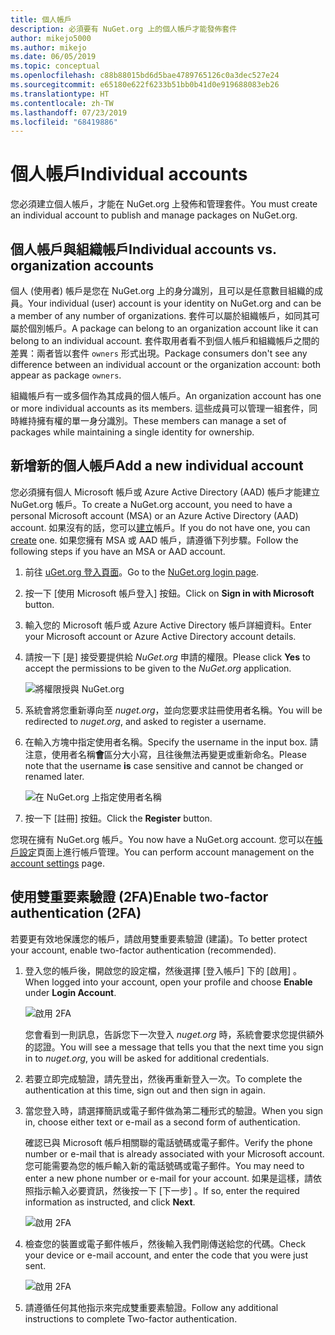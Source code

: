 ```yaml
---
title: 個人帳戶
description: 必須要有 NuGet.org 上的個人帳戶才能發佈套件
author: mikejo5000
ms.author: mikejo
ms.date: 06/05/2019
ms.topic: conceptual
ms.openlocfilehash: c88b88015bd6d5bae4789765126c0a3dec527e24
ms.sourcegitcommit: e65180e622f6233b51bb0b41d0e919688083eb26
ms.translationtype: HT
ms.contentlocale: zh-TW
ms.lasthandoff: 07/23/2019
ms.locfileid: "68419886"
---
```

# <a name="individual-accounts"></a><span data-ttu-id="5979b-103">個人帳戶</span><span class="sxs-lookup"><span data-stu-id="5979b-103">Individual accounts</span></span>

<span data-ttu-id="5979b-104">您必須建立個人帳戶，才能在 NuGet.org 上發佈和管理套件。</span><span class="sxs-lookup"><span data-stu-id="5979b-104">You must create an individual account to publish and manage packages on NuGet.org.</span></span>

## <a name="individual-accounts-vs-organization-accounts"></a><span data-ttu-id="5979b-105">個人帳戶與組織帳戶</span><span class="sxs-lookup"><span data-stu-id="5979b-105">Individual accounts vs. organization accounts</span></span>

<span data-ttu-id="5979b-106">個人 (使用者) 帳戶是您在 NuGet.org 上的身分識別，且可以是任意數目組織的成員。</span><span class="sxs-lookup"><span data-stu-id="5979b-106">Your individual (user) account is your identity on NuGet.org and can be a member of any number of organizations.</span></span> <span data-ttu-id="5979b-107">套件可以屬於組織帳戶，如同其可屬於個別帳戶。</span><span class="sxs-lookup"><span data-stu-id="5979b-107">A package can belong to an organization account like it can belong to an individual account.</span></span> <span data-ttu-id="5979b-108">套件取用者看不到個人帳戶和組織帳戶之間的差異：兩者皆以套件 `owners` 形式出現。</span><span class="sxs-lookup"><span data-stu-id="5979b-108">Package consumers don't see any difference between an individual account or the organization account: both appear as package `owners`.</span></span>

<span data-ttu-id="5979b-109">組織帳戶有一或多個作為其成員的個人帳戶。</span><span class="sxs-lookup"><span data-stu-id="5979b-109">An organization account has one or more individual accounts as its members.</span></span> <span data-ttu-id="5979b-110">這些成員可以管理一組套件，同時維持擁有權的單一身分識別。</span><span class="sxs-lookup"><span data-stu-id="5979b-110">These members can manage a set of packages while maintaining a single identity for ownership.</span></span>

## <a name="add-a-new-individual-account"></a><span data-ttu-id="5979b-111">新增新的個人帳戶</span><span class="sxs-lookup"><span data-stu-id="5979b-111">Add a new individual account</span></span>

<span data-ttu-id="5979b-112">您必須擁有個人 Microsoft 帳戶或 Azure Active Directory (AAD) 帳戶才能建立 NuGet.org 帳戶。</span><span class="sxs-lookup"><span data-stu-id="5979b-112">To create a NuGet.org account, you need to have a personal Microsoft account (MSA) or an Azure Active Directory (AAD) account.</span></span> <span data-ttu-id="5979b-113">如果沒有的話，您可以[建立](https://signup.live.com)帳戶。</span><span class="sxs-lookup"><span data-stu-id="5979b-113">If you do not have one, you can [create](https://signup.live.com) one.</span></span> <span data-ttu-id="5979b-114">如果您擁有 MSA 或 AAD 帳戶，請遵循下列步驟。</span><span class="sxs-lookup"><span data-stu-id="5979b-114">Follow the following steps if you have an MSA or AAD account.</span></span>

1. <span data-ttu-id="5979b-115">前往 [uGet.org 登入頁面](https://www.nuget.org/users/account/LogOn)。</span><span class="sxs-lookup"><span data-stu-id="5979b-115">Go to the [NuGet.org login page](https://www.nuget.org/users/account/LogOn).</span></span>

1. <span data-ttu-id="5979b-116">按一下 [使用 Microsoft 帳戶登入]  按鈕。</span><span class="sxs-lookup"><span data-stu-id="5979b-116">Click on **Sign in with Microsoft** button.</span></span>

1. <span data-ttu-id="5979b-117">輸入您的 Microsoft 帳戶或 Azure Active Directory 帳戶詳細資料。</span><span class="sxs-lookup"><span data-stu-id="5979b-117">Enter your Microsoft account or Azure Active Directory account details.</span></span>

1. <span data-ttu-id="5979b-118">請按一下 [是]  接受要提供給 *NuGet.org* 申請的權限。</span><span class="sxs-lookup"><span data-stu-id="5979b-118">Please click **Yes** to accept the permissions to be given to the *NuGet.org* application.</span></span>

   ![將權限授與 NuGet.org](media/nuget-org-permissions.png)

1. <span data-ttu-id="5979b-120">系統會將您重新導向至 *nuget.org*，並向您要求註冊使用者名稱。</span><span class="sxs-lookup"><span data-stu-id="5979b-120">You will be redirected to *nuget.org*, and asked to register a username.</span></span>

1. <span data-ttu-id="5979b-121">在輸入方塊中指定使用者名稱。</span><span class="sxs-lookup"><span data-stu-id="5979b-121">Specify the username in the input box.</span></span> <span data-ttu-id="5979b-122">請注意，使用者名稱**會**區分大小寫，且往後無法再變更或重新命名。</span><span class="sxs-lookup"><span data-stu-id="5979b-122">Please note that the username **is** case sensitive and cannot be changed or renamed later.</span></span>

   ![在 NuGet.org 上指定使用者名稱](media/nuget-org-register.png) 

1. <span data-ttu-id="5979b-124">按一下 [註冊]  按鈕。</span><span class="sxs-lookup"><span data-stu-id="5979b-124">Click the **Register** button.</span></span>

<span data-ttu-id="5979b-125">您現在擁有 NuGet.org 帳戶。</span><span class="sxs-lookup"><span data-stu-id="5979b-125">You now have a NuGet.org account.</span></span> <span data-ttu-id="5979b-126">您可以在[帳戶設定](https://www.nuget.org/account)頁面上進行帳戶管理。</span><span class="sxs-lookup"><span data-stu-id="5979b-126">You can perform account management on the [account settings](https://www.nuget.org/account) page.</span></span>

## <a name="enable-two-factor-authentication-2fa"></a><span data-ttu-id="5979b-127">使用雙重要素驗證 (2FA)</span><span class="sxs-lookup"><span data-stu-id="5979b-127">Enable two-factor authentication (2FA)</span></span>

<span data-ttu-id="5979b-128">若要更有效地保護您的帳戶，請啟用雙重要素驗證 (建議)。</span><span class="sxs-lookup"><span data-stu-id="5979b-128">To better protect your account, enable two-factor authentication (recommended).</span></span>

1. <span data-ttu-id="5979b-129">登入您的帳戶後，開啟您的設定檔，然後選擇 [登入帳戶]  下的 [啟用]  。</span><span class="sxs-lookup"><span data-stu-id="5979b-129">When logged into your account, open your profile and choose **Enable** under **Login Account**.</span></span>

   ![啟用 2FA](media/nuget-org-register-2fa.png)

   <span data-ttu-id="5979b-131">您會看到一則訊息，告訴您下一次登入 *nuget.org* 時，系統會要求您提供額外的認證。</span><span class="sxs-lookup"><span data-stu-id="5979b-131">You will see a message that tells you that the next time you sign in to *nuget.org*, you will be asked for additional credentials.</span></span>

2. <span data-ttu-id="5979b-132">若要立即完成驗證，請先登出，然後再重新登入一次。</span><span class="sxs-lookup"><span data-stu-id="5979b-132">To complete the authentication at this time, sign out and then sign in again.</span></span>

3. <span data-ttu-id="5979b-133">當您登入時，請選擇簡訊或電子郵件做為第二種形式的驗證。</span><span class="sxs-lookup"><span data-stu-id="5979b-133">When you sign in, choose either text or e-mail as a second form of authentication.</span></span>

   <span data-ttu-id="5979b-134">確認已與 Microsoft 帳戶相關聯的電話號碼或電子郵件。</span><span class="sxs-lookup"><span data-stu-id="5979b-134">Verify the phone number or e-mail that is already associated with your Microsoft account.</span></span> <span data-ttu-id="5979b-135">您可能需要為您的帳戶輸入新的電話號碼或電子郵件。</span><span class="sxs-lookup"><span data-stu-id="5979b-135">You may need to enter a new phone number or e-mail for your account.</span></span> <span data-ttu-id="5979b-136">如果是這樣，請依照指示輸入必要資訊，然後按一下 [下一步]  。</span><span class="sxs-lookup"><span data-stu-id="5979b-136">If so, enter the required information as instructed, and click **Next**.</span></span>

   ![啟用 2FA](media/nuget-org-sign-in-2fa.png)

4. <span data-ttu-id="5979b-138">檢查您的裝置或電子郵件帳戶，然後輸入我們剛傳送給您的代碼。</span><span class="sxs-lookup"><span data-stu-id="5979b-138">Check your device or e-mail account, and enter the code that you were just sent.</span></span>

   ![啟用 2FA](media/nuget-org-enter-code-2fa.png)

5. <span data-ttu-id="5979b-140">請遵循任何其他指示來完成雙重要素驗證。</span><span class="sxs-lookup"><span data-stu-id="5979b-140">Follow any additional instructions to complete Two-factor authentication.</span></span>
